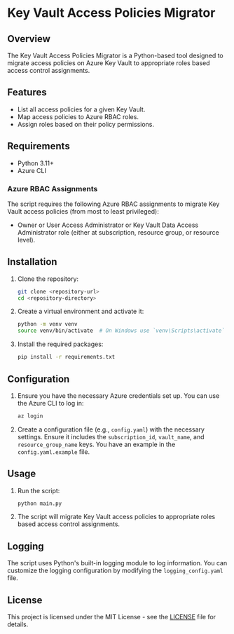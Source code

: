 # Key Vault Access Policies Migrator

## Overview
The Key Vault Access Policies Migrator is a Python-based tool designed to migrate access policies on Azure Key Vault to appropriate roles based access control assignments.

## Features
- List all access policies for a given Key Vault.
- Map access policies to Azure RBAC roles.
- Assign roles based on their policy permissions.

## Requirements
- Python 3.11+
- Azure CLI

### Azure RBAC Assignments
The script requires the following Azure RBAC assignments to migrate Key Vault access policies (from most to least privileged):
- Owner or User Access Administrator or Key Vault Data Access Administrator role (either at subscription, resource group, or resource level).

## Installation
1. Clone the repository:
    ```sh
    git clone <repository-url>
    cd <repository-directory>
    ```

2. Create a virtual environment and activate it:
    ```sh
    python -m venv venv
    source venv/bin/activate  # On Windows use `venv\Scripts\activate`
    ```

3. Install the required packages:
    ```sh
    pip install -r requirements.txt
    ```

## Configuration
1. Ensure you have the necessary Azure credentials set up. You can use the Azure CLI to log in:
    ```sh
    az login
    ```

2. Create a configuration file (e.g., `config.yaml`) with the necessary settings. Ensure it includes the `subscription_id`, `vault_name`, and `resource_group_name` keys. You have an example in the `config.yaml.example` file.

## Usage
1. Run the script:
    ```sh
    python main.py
    ```
2. The script will migrate Key Vault access policies to appropriate roles based access control assignments.

## Logging
The script uses Python's built-in logging module to log information. You can customize the logging configuration by modifying the `logging_config.yaml` file.


## License
This project is licensed under the MIT License - see the [LICENSE](LICENSE) file for details.